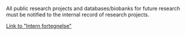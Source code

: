 All public research projects and databases/biobanks for future research must be notified to the internal record of research projects.

[Link to "Intern fortegnelse"](https://www.fagperson.sundhed.rm.dk/forskning-og-innovation/lovkrav-til-forskning-og-innovation/registrering-af-projekt-pa-intern-fortegnelse/)
